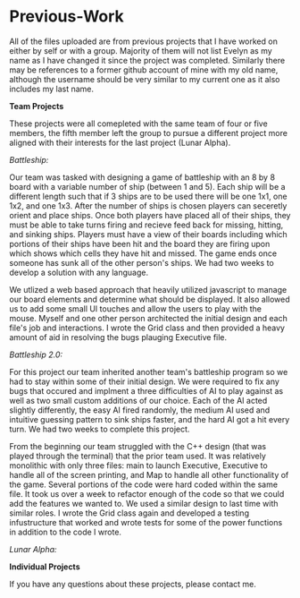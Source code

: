 # Previous-Work
All of the files uploaded are from previous projects that I have worked on either by self or with a group. Majority of them will not list Evelyn as my name as I have changed it since the project was completed. Similarly there may be references to a former github account of mine with my old name, although the username should be very similar to my current one as it also includes my last name.

**Team Projects**

These projects were all comepleted with the same team of four or five members, the fifth member left the group to pursue a different project more aligned with their interests for the last project (Lunar Alpha). 

*Battleship:*

Our team was tasked with designing a game of battleship with an 8 by 8 board with a variable number of ship (between 1 and 5). Each ship will be a different length such that if 3 ships are to be used there will be one 1x1, one 1x2, and one 1x3. After the number of ships is chosen players can seceretly orient and place ships. Once both players have placed all of their ships, they must be able to take turns firing and recieve feed back for missing, hitting, and sinking ships. Players must have a view of their boards including which portions of their ships have been hit and the board they are firing upon which shows which cells they have hit and missed. The game ends once someone has sunk all of the other person's ships. We had two weeks to develop a solution with any language.

We utlized a web based approach that heavily utilized javascript to manage our board elements and determine what should be displayed. It also allowed us to add some small UI touches and allow the users to play with the mouse. Myself and one other person architected the initial design and each file's job and interactions. I wrote the Grid class and then provided a heavy amount of aid in resolving the bugs plauging Executive file.

*Battleship 2.0:*

For this project our team inherited another team's battleship program so we had to stay within some of their initial design. We were required to fix any bugs that occured and implment a three difficulties of AI to play against as well as two small custom additions of our choice. Each of the AI acted slightly differently, the easy AI fired randomly, the medium AI used and intuitive guessing pattern to sink ships faster, and the hard AI got a hit every turn. We had two weeks to complete this project.

From the beginning our team struggled with the C++ design (that was played through the terminal) that the prior team used. It was relatively monolithic with only three files: main to launch Executive, Executive to handle all of the screen printing, and Map to handle all other functionality of the game. Several portions of the code were hard coded within the same file. It took us over a week to refactor enough of the code so that we could add the features we wanted to. We used a similar design to last time with similar roles. I wrote the Grid class again and developed a testing infustructure that worked and wrote tests for some of the power functions in addition to the code I wrote.

*Lunar Alpha:*



**Individual Projects**
	
If you have any questions about these projects, please contact me.
